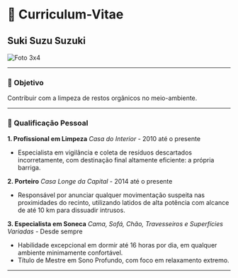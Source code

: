 # :feet: Curriculum-Vitae

## Suki Suzu Suzuki
![Foto 3x4](https://github.com/user-attachments/assets/590c6ac1-0b00-4920-8e89-bb5894a437a8)


---
### :fork_and_knife: Objetivo
Contribuir com a limpeza de restos orgânicos no meio-ambiente.

---
### :briefcase: Qualificação Pessoal
**1. Profissional em Limpeza**
*Casa do Interior* - 2010 até o presente
- Especialista em vigilância e coleta de resíduos descartados incorretamente, com destinação final altamente eficiente: a própria barriga.

**2. Porteiro**
*Casa Longe da Capital* - 2014 até o presente
- Responsável por anunciar qualquer movimentação suspeita nas proximidades do recinto, utilizando latidos de alta potência com alcance de até 10 km para dissuadir intrusos.

**3. Especialista em Soneca**
*Cama, Sofá, Chão, Travesseiros e Superfícies Variadas* - Desde sempre
- Habilidade excepcional em dormir até 16 horas por dia, em qualquer ambiente minimamente confortável.
- Título de Mestre em Sono Profundo, com foco em relaxamento extremo.

---
